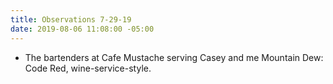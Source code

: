 ```yaml
---
title: Observations 7-29-19
date: 2019-08-06 11:08:00 -05:00
---
```


- The bartenders at Cafe Mustache serving Casey and me Mountain Dew: Code Red, wine-service-style.